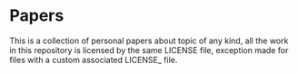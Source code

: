 # Papers

This is a collection of personal papers about topic of any kind, all the work in this repository is licensed by the same LICENSE file, exception made for files with a custom associated LICENSE_<filename> file.
